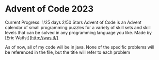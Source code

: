 # Advent of Code 2023 #
Current Progress: 1/25 days   2/50 Stars 
Advent of Code is an Advent calendar of small programming puzzles for a variety of skill sets and skill levels that can be solved in any programming language you like.
Made by [Eric Watlst]{http://was.tl/}

As of now, all of my code will be in java. None of the specific problems will be referenced in the file, but the title will refer to each problem
